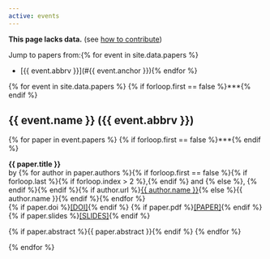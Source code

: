 ```yaml
---
active: events
---
```


<div class="alert alert-danger" role="alert">
  <b>This page lacks data.</b> (see <a href="{{ "/community/contribute" | relative_url }}">how to contribute</a>)
</div>

Jump to papers from:{% for event in site.data.papers %}
- [{{ event.abbrv }}](#{{ event.anchor }}){% endfor %}

{% for event in site.data.papers %}
{% if forloop.first == false %}***{% endif %}

## <a name="{{ event.anchor }}"></a> {{ event.name }} ({{ event.abbrv }})

  {% for paper in event.papers %}
  {% if forloop.first == false %}***{% endif %}

  **{{ paper.title }}**  
  by {% for author in paper.authors %}{% if forloop.first == false %}{% if forloop.last %}{% if forloop.index > 2 %},{% endif %} and {% else %}, {% endif %}{% endif %}{% if author.url %}<a href="{{ author.url }}">{{ author.name }}</a>{% else %}<span class="text-nowrap">{{ author.name }}</span>{% endif %}{% endfor %}  
  {% if paper.doi %}<a href="{{ paper.doi }}">[DOI]</a>{% endif %}
  {% if paper.pdf %}<a href="{{ paper.pdf | relative_url }}">[PAPER]</a>{% endif %}
  {% if paper.slides %}<a href="{{ paper.slides | relative_url }}">[SLIDES]</a>{% endif %}

  {% if paper.abstract %}{{ paper.abstract }}{% endif %}
  {% endfor %}

{% endfor %}

